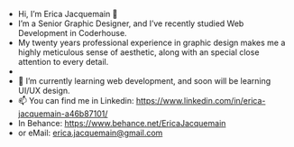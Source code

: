 - Hi, I’m Erica Jacquemain 👋  
- I’m a Senior Graphic Designer, and I’ve recently studied Web Development in Coderhouse.
- My twenty years professional experience in graphic design makes me a highly meticulous sense of aesthetic, along with an special close attention to every detail.
- 
- 🌱  I’m currently learning web development, and soon will be learning UI/UX design.
- 📫  You can find me in Linkedin: https://www.linkedin.com/in/erica-jacquemain-a46b87101/
- In Behance: https://www.behance.net/EricaJacquemain
- or eMail: erica.jacquemain@gmail.com

<!---
ejacquemain/ejacquemain is a ✨ special ✨ repository because its `README.md` (this file) appears on your GitHub profile.
You can click the Preview link to take a look at your changes.
--->
